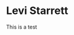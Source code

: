<head>
  <link rel="stylesheet" type="text/css" href="test.css">
</head>

# Levi Starrett

This is a test
